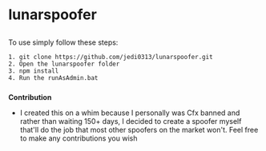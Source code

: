 # lunarspoofer

##
To use simply follow these steps:
```
1. git clone https://github.com/jedi0313/lunarspoofer.git
2. Open the lunarspoofer folder
3. npm install
4. Run the runAsAdmin.bat
```

###
**Contribution**
- I created this on a whim because I personally was Cfx banned and rather than waiting 150+ days, I decided to create a spoofer myself that'll do the job that most other spoofers on the market won't. Feel free to make any contributions you wish
